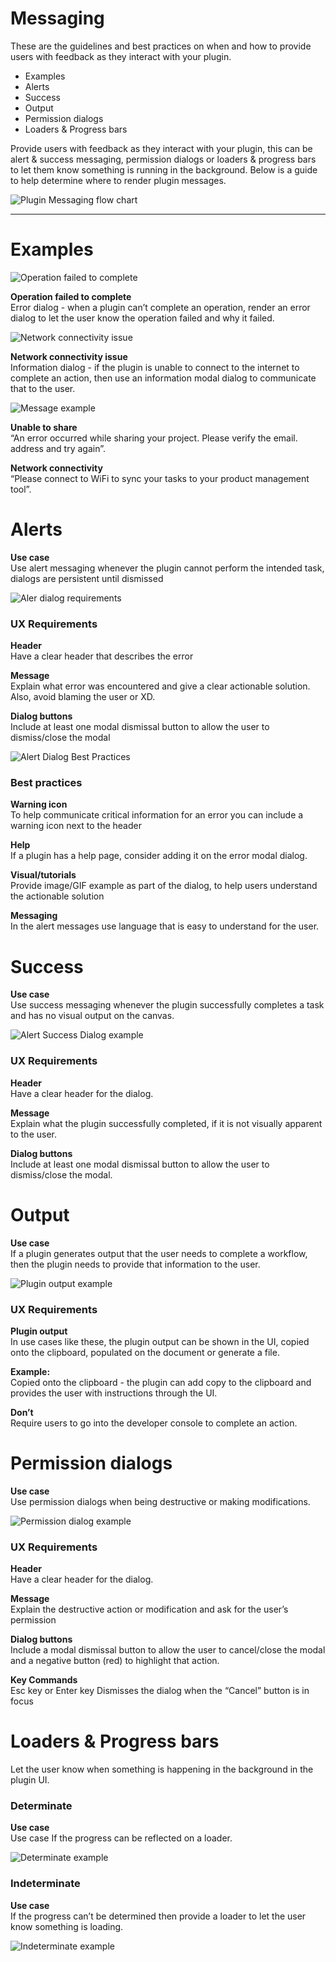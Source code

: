 # Messaging

These are the guidelines and best practices on when and how to provide users with feedback as they interact with your plugin.

- Examples
- Alerts
- Success
- Output
- Permission dialogs
- Loaders & Progress bars

Provide users with feedback as they interact with your plugin, this can be alert & success messaging, permission dialogs or loaders & progress bars to let them know something is running in the background. Below is a guide to help determine where to render plugin messages.


![Plugin Messaging flow chart](../ux_images/Messaging_1.png)

----------

# Examples

![Operation failed to complete](../ux_images/Error_alert_example.png)

**Operation failed to complete**  
Error dialog - when a plugin can’t complete an operation, render an error dialog to let the user know the operation failed and why it failed.


![Network connectivity issue](../ux_images/Alert_Information_example_2.png)

**Network connectivity issue**  
Information dialog - if the plugin is unable to connect to the internet to complete an action, then use an information modal dialog to communicate that to the user.


![Message example](../ux_images/Messaging_example.png)

**Unable to share**  
“An error occurred while sharing your project. Please verify the email. address and try again”.

**Network connectivity**  
“Please connect to WiFi to sync your tasks to your product management tool”.
  

# Alerts

**Use case**  
Use alert messaging whenever the plugin cannot perform the intended task, dialogs are persistent until dismissed

![Aler dialog requirements](../ux_images/Alert_Requirements.png)

### UX Requirements

**Header**  
Have a clear header that describes the error

**Message**  
Explain what error was encountered and give a clear actionable solution. Also, avoid blaming the user or XD.

**Dialog buttons**  
Include at least one modal dismissal button to allow the user to dismiss/close the modal

![Alert Dialog Best Practices](../ux_images/Alert_Recommendations.png)

### Best practices

**Warning icon**  
To help communicate critical information for an error you can include a warning icon next to the header

**Help**  
If a plugin has a help page, consider adding it on the error modal dialog.

**Visual/tutorials**  
Provide image/GIF example as part of the dialog, to help users understand the actionable solution

**Messaging**  
In the alert messages use language that is easy to understand for the user.

  
# Success

**Use case**  
Use success messaging whenever the plugin successfully completes a task and has no visual output on the canvas.

![Alert Success Dialog example](../ux_images/Alert_Requirements.png)

### UX Requirements

**Header**  
Have a clear header for the dialog.

**Message**   
Explain what the plugin successfully completed, if it is not visually apparent to the user.

**Dialog buttons**  
Include at least one modal dismissal button to allow the user to dismiss/close the modal.

  
# Output

**Use case**  
If a plugin generates output that the user needs to complete a workflow, then the plugin needs to provide that information to the user.

![Plugin output example](../ux_images/Plugin_output.png)

### UX Requirements

**Plugin output**  
In use cases like these, the plugin output can be shown in the UI, copied onto the clipboard, populated on the document or generate a file.

**Example:**   
Copied onto the clipboard - the plugin can add copy to the clipboard and provides the user with instructions through the UI.

**Don’t**  
Require users to go into the developer console to complete an action.

  
# Permission dialogs

**Use case**  
Use permission dialogs when being destructive or making modifications.

![Permission dialog example](../ux_images/Permission_dialog_example.png)

### UX Requirements

**Header**   
Have a clear header for the dialog.

**Message**  
Explain the destructive action or modification and ask for the user’s permission

**Dialog buttons**   
Include a modal dismissal button to allow the user to cancel/close the modal and a negative button (red) to highlight that action.

**Key Commands**   
Esc key or Enter key Dismisses the dialog when the “Cancel” button is in focus

  
# Loaders & Progress bars
Let the user know when something is happening in the background in the plugin UI. 

### Determinate
**Use case**  
Use case If the progress can be reflected on a loader. 

![Determinate example](../ux_images/Determinate_loader_example.png)


### Indeterminate
**Use case**  
If the progress can’t be determined then provide a loader to let the user know something is loading.

![Indeterminate example](../ux_images/Indeterminate_loader_example.png)

